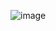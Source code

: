 ![image](https://github.com/crzsistemas/tecnodiesel.ro.versao.rotinas/assets/95190707/67e2f5ef-4663-4094-ab8d-c787c79ecc3c)
